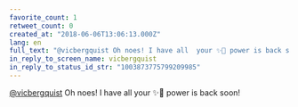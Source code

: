 ```yaml
---
favorite_count: 1
retweet_count: 0
created_at: "2018-06-06T13:06:13.000Z"
lang: en
full_text: "@vicbergquist Oh noes! I have all  your ✨🦄 power is back soon!"
in_reply_to_screen_name: vicbergquist
in_reply_to_status_id_str: "1003873775799209985"
---
```


[@vicbergquist](https://twitter.com/vicbergquist) Oh noes! I have all your ✨🦄
power is back soon!
